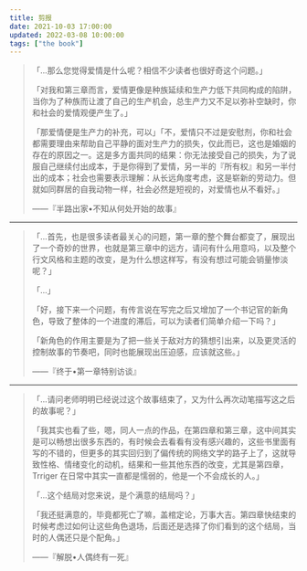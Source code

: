 ```yaml
---
title: 剪报
date: 2021-10-03 17:00:00
updated: 2022-03-08 10:00:00
tags: ["the book"]
---
```


> 「...那么您觉得爱情是什么呢？相信不少读者也很好奇这个问题。」<!--more-->
>
> 「对我和第三章而言，爱情更像是种族延续和生产力低下共同构成的陷阱，当你为了种族而让渡了自己的生产机会，总生产力又不足以弥补空缺时，你和社会的爱情观便产生了。」
>
> 「那爱情便是生产力的补充，可以」「不，爱情只不过是安慰剂，你和社会都需要理由来帮助自己平静的面对生产力的损失，仅此而已，这也是婚姻的存在的原因之一。这是多方面共同的结果：你无法接受自己的损失，为了说服自己继续付出成本，于是你得到了爱情，另一半的『所有权』和另一半付出的成本；社会也需要表示理解：从长远角度考虑，这是崭新的劳动力。但就如同群居的自我动物一样，社会必然是短视的，对爱情也从不看好。」
> 
> ——『半路出家•不知从何处开始的故事』

---

> 「...首先，也是很多读者最关心的问题，第一章的整个舞台都变了，展现出了一个奇妙的世界，也就是第三章中的远方，请问有什么用意吗，以及整个行文风格和主题的改变，是为什么想这样写，有没有想过可能会销量惨淡呢？」
>
> 「...」
>
> 「好，接下来一个问题，有传言说在写完之后又增加了一个书记官的新角色，导致了整体的一个进度的滞后，可以为读者们简单介绍一下吗？」
>
> 「新角色的作用主要是为了把一些关于敌对方的猜想引出来，以及更灵活的控制故事的节奏吧，同时也能展现出压迫感，应该就这些。」
>
> ——『终于•第一章特别访谈』

---

> 「...请问老师明明已经说过这个故事结束了，又为什么再次动笔描写这之后的故事呢？」
>
> 「我其实也看了些，嗯，同人一点的作品，在第四章和第三章，这中间其实是可以畅想出很多东西的，有时候会去看看有没有感兴趣的，这些书里面有写的不错的，但更多的其实回归到了偏传统的网络文学的路子上了，这就导致性格、情绪变化的动机，结果和一些其他东西的改变，尤其是第四章，Trriger 在日常中其实一直都是懦弱的，他是一个不会成长的人。」
>
> 「...这个结局对您来说，是个满意的结局吗？」
>
> 「我还挺满意的，毕竟都死亡了嘛，盖棺定论，万事大吉。第四章快结束的时候考虑过如何让这些角色退场，后面还是选择了你们看到的这个结局，当时的人偶还只是个配角。」
>
> ——『解脱•人偶终有一死』